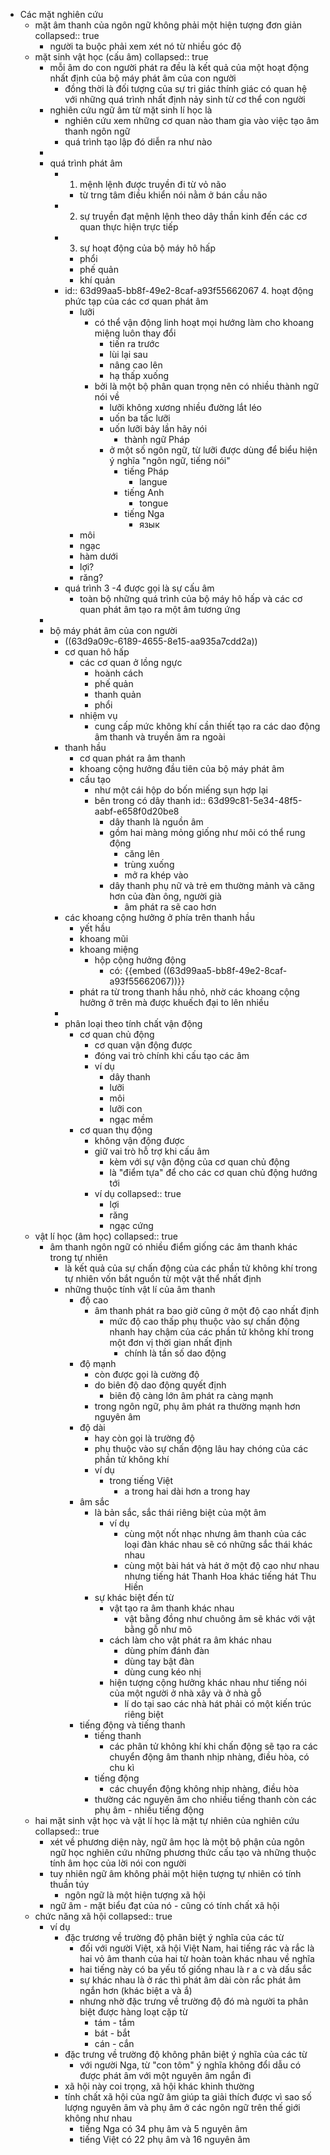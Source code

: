 - Các mặt nghiên cứu
	- mặt âm thanh của ngôn ngữ không phải một hiện tượng đơn giản
	  collapsed:: true
		- người ta buộc phải xem xét nó từ nhiều góc độ
	- mặt sinh vật học (cấu âm)
	  collapsed:: true
		- mỗi âm do con người phát ra đều là kết quả của một hoạt động nhất định của bộ máy phát âm của con người
			- đồng thời là đối tượng của sự tri giác thính giác có quan hệ với những quá trình nhất định nảy sinh từ cơ thể con người
		- nghiên cứu ngữ âm từ mặt sinh lí học là
			- nghiên cứu xem những cơ quan nào tham gia vào việc tạo âm thanh ngôn ngữ
			- quá trình tạo lập đó diễn ra như nào
		-
		- quá trình phát âm
			- 1. mệnh lệnh được truyền đi từ vỏ não
				- từ trng tâm điều khiển nói nằm ở bán cầu não
			- 2. sự truyền đạt mệnh lệnh theo dây thần kinh đến các cơ quan thực hiện trực tiếp
			- 3. sự hoạt động của bộ máy hô hấp
				- phổi
				- phế quản
				- khí quản
			- id:: 63d99aa5-bb8f-49e2-8caf-a93f55662067
			  4. hoạt động phức tạp của các cơ quan phát âm
				- lưỡi
					- có thể vận động linh hoạt mọi hướng làm cho khoang miệng luôn thay đổi
						- tiến ra trước
						- lùi lại sau
						- nâng cao lên
						- hạ thấp xuống
					- bởi là một bộ phân quan trọng nên có nhiều thành ngữ nói về
						- lưỡi không xương nhiều đường lắt léo
						- uốn ba tấc lưỡi
						- uốn lưỡi bảy lần hãy nói
							- thành ngữ Pháp
						- ở một số ngôn ngữ, từ lưỡi được dùng để biểu hiện ý nghĩa "ngôn ngữ, tiếng nói"
							- tiếng Pháp
								- langue
							- tiếng Anh
								- tongue
							- tiếng Nga
								- язык
				- môi
				- ngạc
				- hàm dưới
				- lợi?
				- răng?
			- quá trình 3 -4 được gọi là sự cấu âm
				- toàn bộ những quá trình của bộ máy hô hấp và các cơ quan phát âm tạo ra một âm tương ứng
		-
		- bộ máy phát âm của con người
			- ((63d9a09c-6189-4655-8e15-aa935a7cdd2a))
			- cơ quan hô hấp
				- các cơ quan ở lồng ngực
					- hoành cách
					- phế quản
					- thanh quản
					- phổi
				- nhiệm vụ
					- cung cấp mức không khí cần thiết tạo ra các dao động âm thanh và truyền âm ra ngoài
			- thanh hầu
				- cơ quan phát ra âm thanh
				- khoang cộng hưởng đầu tiên của bộ máy phát âm
				- cấu tạo
					- như một cái hộp do bốn miếng sụn hợp lại
					- bên trong có dây thanh
					  id:: 63d99c81-5e34-48f5-aabf-e658f0d20be8
						- dây thanh là nguồn âm
						- gồm hai màng mỏng giống như môi có thể rung động
							- căng lên
							- trùng xuống
							- mở ra khép vào
						- dây thanh phụ nữ và trẻ em thường mảnh và căng hơn của đàn ông, người già
							- âm phát ra sẽ cao hơn
			- các khoang cộng hưởng ở phía trên thanh hầu
				- yết hầu
				- khoang mũi
				- khoang miệng
					- hộp cộng hưởng động
						- có: {{embed ((63d99aa5-bb8f-49e2-8caf-a93f55662067))}}
				- phát ra từ trong thanh hầu nhỏ, nhờ các khoang cộng hưởng ở trên mà được khuếch đại to lên nhiều
			-
			- phân loại theo tính chất vận động
				- cơ quan chủ động
					- cơ quan vận động được
					- đóng vai trò chính khi cấu tạo các âm
					- ví dụ
						- dây thanh
						- lưỡi
						- môi
						- lưỡi con
						- ngạc mềm
				- cơ quan thụ động
					- không vận động được
					- giữ vai trò hỗ trợ khi cấu âm
						- kèm với sự vận động của cơ quan chủ động
						- là "điểm tựa" để cho các cơ quan chủ động hướng tới
					- ví dụ
					  collapsed:: true
						- lợi
						- răng
						- ngạc cứng
	- vật lí học (âm học)
	  collapsed:: true
		- âm thanh ngôn ngữ có nhiều điểm giống các âm thanh khác trong tự nhiên
			- là kết quả của sự chấn động của các phần tử không khí trong tự nhiên vốn bắt nguồn từ một vật thể nhất định
			- những thuộc tính vật lí của âm thanh
				- độ cao
					- âm thanh phát ra bao giờ cũng ở một độ cao nhất định
						- mức độ cao thấp phụ thuộc vào sự chấn động nhanh hay chậm của các phần tử không khí trong một đơn vị thời gian nhất định
							- chính là tần số dao động
				- độ mạnh
					- còn được gọi là cường độ
					- do biên độ dao động quyết định
						- biên độ càng lớn âm phát ra càng mạnh
					- trong ngôn ngữ, phụ âm phát ra thường mạnh hơn nguyên âm
				- độ dài
					- hay còn gọi là trường độ
					- phụ thuộc vào sự chấn động lâu hay chóng của các phần tử không khí
					- ví dụ
						- trong tiếng Việt
							- a trong hai dài hơn a trong hay
				- âm sắc
					- là bản sắc, sắc thái riêng biệt của một âm
						- ví dụ
							- cùng một nốt nhạc nhưng âm thanh của các loại đàn khác nhau sẽ có những sắc thái khác nhau
							- cùng một bài hát và hát ở một độ cao như nhau nhưng tiếng hát Thanh Hoa khác tiếng hát Thu Hiền
					- sự khác biệt đến từ
						- vật tạo ra âm thanh khác nhau
							- vật bằng đồng như chuông âm sẽ khác với vật bằng gỗ như mõ
						- cách làm cho vật phát ra âm khác nhau
							- dùng phím đánh đàn
							- dùng tay bật đàn
							- dùng cung kéo nhị
						- hiện tượng cộng hưởng khác nhau như tiếng nói của một người ở nhà xây và ở nhà gỗ
							- lí do tại sao các nhà hát phải có một kiến trúc riêng biệt
				- tiếng động và tiếng thanh
					- tiếng thanh
						- các phân tử không khí khi chấn động sẽ tạo ra các chuyển động âm thanh nhịp nhàng, điều hòa, có chu kì
					- tiếng động
						- các chuyển động không nhịp nhàng, điều hòa
					- thường các nguyên âm cho nhiều tiếng thanh còn các phụ âm - nhiều tiếng động
	- hai mặt sinh vật học và vật lí học là mặt tự nhiên của nghiên cứu
	  collapsed:: true
		- xét về phương diện này, ngữ âm học là một bộ phận của ngôn ngữ học nghiên cứu những phương thức cấu tạo và những thuộc tính âm học của lời nói con người
		- tuy nhiên ngữ âm không phải một hiện tượng tự nhiên có tính thuần túy
			- ngôn ngữ là một hiện tượng xã hội
		- ngữ âm - mặt biểu đạt của nó - cũng có tính chất xã hội
	- chức năng xã hội
	  collapsed:: true
		- ví dụ
			- đặc trương về trường độ phân biệt ý nghĩa của các từ
				- đối với người Việt, xã hội Việt Nam, hai tiếng rác và rắc là hai vỏ âm thanh của hai từ hoàn toàn khác nhau về nghĩa
				- hai tiếng này có ba yếu tố giống nhau là r a c và dấu sắc
				- sự khác nhau là ở rác thì phát âm dài còn rắc phát âm ngắn hơn (khác biệt a và ắ)
				- nhưng nhờ đặc trưng về trường độ đó mà người ta phân biệt được hàng loạt cặp từ
					- tám - tắm
					- bát - bắt
					- cán - cắn
			- đặc trưng về trường độ không phân biệt ý nghĩa của các từ
				- với người Nga, từ "con tôm" ý nghĩa không đổi dẫu có được phát âm với một nguyên âm ngắn đi
			- xã hội này coi trọng, xã hội khác khinh thường
			- tính chất xã hội của ngữ âm giúp ta giải thích được vì sao số lượng nguyên âm và phụ âm ở các ngôn ngữ trên thế giới không như nhau
				- tiếng Nga có 34 phụ âm và 5 nguyên âm
				- tiếng Việt có 22 phụ âm và 16 nguyên âm